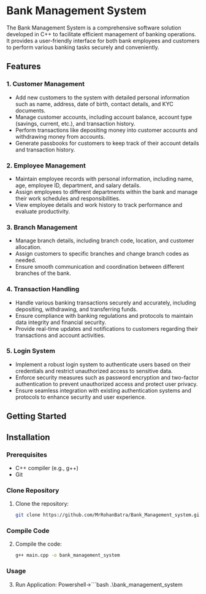 # Bank Management System

The Bank Management System is a comprehensive software solution developed in C++ to facilitate efficient management of banking operations. It provides a user-friendly interface for both bank employees and customers to perform various banking tasks securely and conveniently.

## Features

### 1. Customer Management
- Add new customers to the system with detailed personal information such as name, address, date of birth, contact details, and KYC documents.
- Manage customer accounts, including account balance, account type (savings, current, etc.), and transaction history.
- Perform transactions like depositing money into customer accounts and withdrawing money from accounts.
- Generate passbooks for customers to keep track of their account details and transaction history.

### 2. Employee Management
- Maintain employee records with personal information, including name, age, employee ID, department, and salary details.
- Assign employees to different departments within the bank and manage their work schedules and responsibilities.
- View employee details and work history to track performance and evaluate productivity.

### 3. Branch Management
- Manage branch details, including branch code, location, and customer allocation.
- Assign customers to specific branches and change branch codes as needed.
- Ensure smooth communication and coordination between different branches of the bank.

### 4. Transaction Handling
- Handle various banking transactions securely and accurately, including depositing, withdrawing, and transferring funds.
- Ensure compliance with banking regulations and protocols to maintain data integrity and financial security.
- Provide real-time updates and notifications to customers regarding their transactions and account activities.

### 5. Login System
- Implement a robust login system to authenticate users based on their credentials and restrict unauthorized access to sensitive data.
- Enforce security measures such as password encryption and two-factor authentication to prevent unauthorized access and protect user privacy.
- Ensure seamless integration with existing authentication systems and protocols to enhance security and user experience.

## Getting Started

## Installation

### Prerequisites
- C++ compiler (e.g., g++)
- Git

### Clone Repository
1. Clone the repository:
   ```bash
   git clone https://github.com/MrRohanBatra/Bank_Management_system.git

### Compile Code
2. Compile the code:
   ```bash
   g++ main.cpp -o bank_management_system

### Usage
3. Run Application:
   Powershell->```bash
               .\bank_management_system